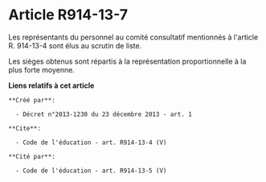 # Article R914-13-7

Les représentants du personnel au comité consultatif mentionnés à l'article R. 914-13-4 sont élus au scrutin de liste. 

Les sièges obtenus sont répartis à la représentation proportionnelle à la plus forte moyenne.

**Liens relatifs à cet article**

	**Créé par**:

	  - Décret n°2013-1230 du 23 décembre 2013 - art. 1

	**Cite**:

	  - Code de l'éducation - art. R914-13-4 (V)

	**Cité par**:

	  - Code de l'éducation - art. R914-13-5 (V)
